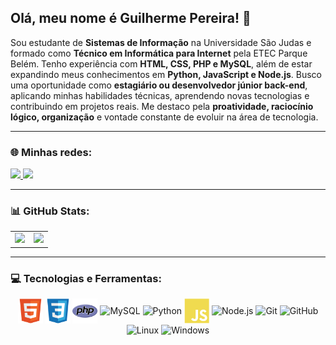 ## Olá, meu nome é Guilherme Pereira! 👋  

<p>
Sou estudante de <b>Sistemas de Informação</b> na Universidade São Judas e formado como <b>Técnico em Informática para Internet</b> pela ETEC Parque Belém.  
Tenho experiência com <b>HTML, CSS, PHP e MySQL</b>, além de estar expandindo meus conhecimentos em <b>Python, JavaScript e Node.js</b>.  
Busco uma oportunidade como <b>estagiário ou desenvolvedor júnior back-end</b>, aplicando minhas habilidades técnicas, aprendendo novas tecnologias e contribuindo em projetos reais.  
Me destaco pela <b>proatividade, raciocínio lógico, organização</b> e vontade constante de evoluir na área de tecnologia.  
</p>

---

### 🌐 Minhas redes:
<div>
  <a href="https://www.linkedin.com/in/guilherme2007/" target="_blank">
    <img src="https://img.shields.io/badge/-LinkedIn-%230077B5?style=for-the-badge&logo=linkedin&logoColor=white">
  </a>
  <a href="mailto:guilherme-dev2007@gmail.com" target="_blank">
    <img src="https://img.shields.io/badge/Gmail-D14836?style=for-the-badge&logo=gmail&logoColor=white">
  </a>
</div>

---

### 📊 GitHub Stats:
<div align="center">
  <table>
    <tr>
      <td>
        <img height="180em" src="https://github-readme-stats.vercel.app/api?username=Gr-dev2007&show_icons=true&theme=tokyonight&include_all_commits=true&count_private=true"/>
      </td>
      <td>
        <img height="180em" src="https://github-readme-stats.vercel.app/api/top-langs/?username=Gr-dev2007&layout=compact&langs_count=8&theme=tokyonight"/>
      </td>
    </tr>
  </table>
</div>

---

### 💻 Tecnologias e Ferramentas:
<div align="center">
  <!-- Linguagens que já sabe -->
  <img align="center" alt="HTML" height="40" width="40" src="https://raw.githubusercontent.com/devicons/devicon/master/icons/html5/html5-original.svg">
  <img align="center" alt="CSS" height="40" width="40" src="https://raw.githubusercontent.com/devicons/devicon/master/icons/css3/css3-original.svg">
  <img align="center" alt="PHP" height="40" width="40" src="https://raw.githubusercontent.com/devicons/devicon/master/icons/php/php-original.svg">
  <img align="center" alt="MySQL" height="40" width="40" src="https://cdn.jsdelivr.net/gh/devicons/devicon/icons/mysql/mysql-original.svg">

  <!-- Linguagens em aprendizado -->
  <img align="center" alt="Python" height="40" width="40" src="https://cdn.jsdelivr.net/gh/devicons/devicon/icons/python/python-original.svg">
  <img align="center" alt="JavaScript" height="40" width="40" src="https://raw.githubusercontent.com/devicons/devicon/master/icons/javascript/javascript-plain.svg">
  <img align="center" alt="Node.js" height="40" width="40" src="https://cdn.jsdelivr.net/gh/devicons/devicon/icons/nodejs/nodejs-original.svg">

  <!-- Ferramentas -->
  <img align="center" alt="Git" height="40" width="40" src="https://cdn.jsdelivr.net/gh/devicons/devicon/icons/git/git-original.svg">
  <img align="center" alt="GitHub" height="40" width="40" src="https://cdn.jsdelivr.net/gh/devicons/devicon/icons/github/github-original.svg">
  <img align="center" alt="Linux" height="40" width="40" src="https://cdn.jsdelivr.net/gh/devicons/devicon/icons/linux/linux-original.svg">
  <img align="center" alt="Windows" height="40" width="40" src="https://cdn.jsdelivr.net/gh/devicons/devicon/icons/windows8/windows8-original.svg">
</div>
